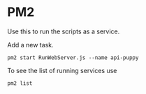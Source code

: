# PM2
Use this to run the scripts as a service.

Add a new task.

    pm2 start RunWebServer.js --name api-puppy

To see the list of running services use

    pm2 list
